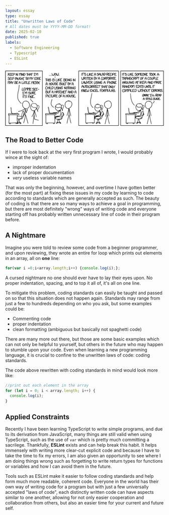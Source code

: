 ```yaml
---
layout: essay
type: essay
title: "Unwritten Laws of Code"
# All dates must be YYYY-MM-DD format!
date: 2025-02-10
published: true
labels:
  - Software Engineering
  - Typescript
  - ESLint
---
```

<p align = "center">
<img width="700px" class="rounded pe-4" src="../img/unwritten-laws-of-code/xkcd-coding-standard.png">
</p>

## The Road to Better Code
If I were to look back at the very first program I wrote, I would probably wince at the sight of:
- improper indentation
- lack of proper documentation
- *very* useless variable names

That was only the beginning, however, and overtime I have gotten better (for the most part) at fixing these issues in my code by learning to code according to standards which are generally accepted as such. The beauty of coding is that there are so many ways to achieve a goal in programming, but there are most definitely "wrong" ways of writing code and everyone starting off has probably written unnecessary line of code in their program before.

## A Nightmare
Imagine you were told to review some code from a beginner programmer, and upon reviewing, they wrote an entire for loop which prints out elements in an array, all on **one** line:
```typescript
for(var i =0;i<array.length;i++) {console.log(i);};
```
A cursed nightmare no one should ever have to lay their eyes upon. No proper indentation, spacing, and to top it all of, it's all on one line.

To mitigate this problem, coding standards can easily be taught and passed on so that this situation does not happen again. Standards may range from just a few to hundreds depending on who you ask, but some examples could be:
- Commenting code
- proper indentation
- clean formatting (ambiguous but basically not spaghetti code)

There are many more out there, but those are some basic examples which can not only be helpful to yourself, but others in the future who may happen to stumble upon your code. Even when learning a new programming language, it is crucial to confine to the unwritten laws of code: coding standards.

The code above rewritten with coding standards in mind would look more like:
```typescript
//print out each element in the array
for (let i = 0; i < array.length; i++) {
  console.log(i);
}
```
## Applied Constraints
Recently I have been learning TypeScript to write simple programs, and due to its derivation from JavaScript, many things are still valid when using TypeScript, such as the use of `var` which is pretty much committing a sacrilege. Thankfully, **ESLint** exists and can help break this habit. It helps immensely with writing more clear-cut explicit code and because I have to take the time to fix my errors, I am also given an opportunity to see where I am doing things wrong such as forgetting to write return types for functions or variables and how I can avoid them in the future.

Tools such as ESLint make it easier to follow coding standards and help form much more readable, coherent code. Everyone in the world has their own way of writing code for a program but with just a few universally accepted "laws of code", each distinctly written code can have aspects similar to one another, allowing for not only easier cooperation and collaboration from others, but also an easier time for your current and future self.
